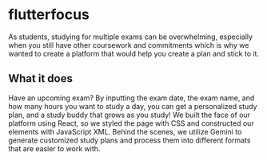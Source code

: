 # flutterfocus
As students, studying for multiple exams can be overwhelming, especially when you still have other coursework and commitments which is why we wanted to create a platform that would help you create a plan and stick to it.
## What it does
Have an upcoming exam? By inputting the exam date, the exam name, and how many hours you want to study a day, you can get a personalized study plan, and a study buddy that grows as you study!
We built the face of our platform using React, so we styled the page with CSS and constructed our elements with JavaScript XML. Behind the scenes, we utilize Gemini to generate customized study plans and process them into different formats that are easier to work with. 
